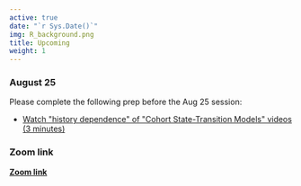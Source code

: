 ```yaml
---
active: true
date: "`r Sys.Date()`"
img: R_background.png
title: Upcoming
weight: 1
---
```


### August 25

Please complete the following prep before the Aug 25 session:

- [Watch "history dependence" of "Cohort State-Transition Models" videos (3 minutes)](https://cea-and-modeling-using-r-workshop.netlify.app/days/day3/videos_markov_ext/)

### Zoom link

[**Zoom link**](https://umn.zoom.us/j/99828978314?pwd=VjBSeXRYSzZtSG4xUHF6djdYSjhJQT09)




